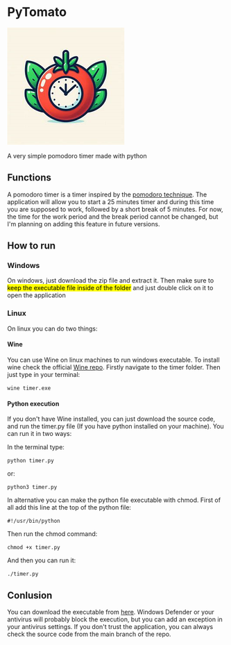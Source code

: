 # PyTomato
![PyTomato logo](logo.png)

A very simple pomodoro timer made with python

## Functions
A pomodoro timer is a timer inspired by the [pomodoro technique](https://en.wikipedia.org/wiki/Pomodoro_Technique). The application will allow you to start a 25 minutes timer and during this time you are supposed to work, followed by a short break of 5 minutes. For now, the time for the work period and the break period cannot be changed, but I'm planning on adding this feature in future versions.

## How to run

### Windows
On windows, just download the zip file and extract it. Then make sure to <mark>keep the executable file inside of the folder</mark> and just double click on it to open the application

### Linux

On linux you can do two things:
#### Wine
You can use Wine on linux machines to run windows executable. To install wine check the official [Wine repo](https://github.com/wine-mirror/wine).
Firstly navigate to the timer folder. Then just type in your terminal: 
``` 
wine timer.exe
```

#### Python execution
If you don't have Wine installed, you can just download the source code, and run the timer.py file (If you have python installed on your machine). You can run it in two ways:

In the terminal type:

```
python timer.py
```
or: 
```
python3 timer.py
```
In alternative you can make the python file executable with chmod. First of all add this line at the top of the python file:
```
#!/usr/bin/python
```
Then run the chmod command:
```
chmod +x timer.py
```
And then you can run it:
```
./timer.py
```


## Conlusion
You can download the executable from [here](https://github.com/Buct0r/PyTomato/releases). Windows Defender or your antivirus will probably block the execution, but you can add an exception in your antivirus settings. If you don't trust the application, you can always check the source code from the main branch of the repo.
